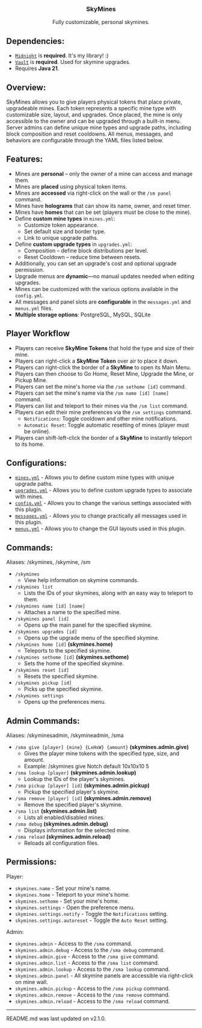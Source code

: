 <div align="center">
    <h3>SkyMines</h3>
    <p>Fully customizable, personal skymines.</p>
</div>

## Dependencies:
* [`Midnight`](https://github.com/ColinGrime/Midnight) is **required**. It's my library! :)
* [`Vault`](https://www.spigotmc.org/resources/vault.34315/) is **required**. Used for skymine upgrades.
* Requires **Java 21**.

## Overview:
SkyMines allows you to give players physical tokens that place private, upgradeable mines. 
Each token represents a specific mine type with customizable size, layout, and upgrades. 
Once placed, the mine is only accessible to the owner and can be upgraded through a built-in menu. 
Server admins can define unique mine types and upgrade paths, including block composition and reset cooldowns. 
All menus, messages, and behaviors are configurable through the YAML files listed below.

## Features:
* Mines are **personal** – only the owner of a mine can access and manage them.
* Mines are **placed** using physical token items.
* Mines are **accessed** via right-click on the wall or the `/sm panel` command.
* Mines have **holograms** that can show its name, owner, and reset timer.
* Mines have **homes** that can be set (players must be close to the mine).
* Define **custom mine types** in `mines.yml`:
  * Customize token appearance.
  * Set default size and border type.
  * Link to unique upgrade paths.
* Define **custom upgrade types** in `upgrades.yml`:
  * Composition – define block distributions per level.
  * Reset Cooldown – reduce time between resets.
* Additionally, you can set an upgrade's cost and optional upgrade permission.
* Upgrade menus are **dynamic**—no manual updates needed when editing upgrades.
* Mines can be customized with the various options available in the `config.yml`.
* All messages and panel slots are **configurable** in the `messages.yml` and `menus.yml` files.
* **Multiple storage options**: PostgreSQL, MySQL, SQLite

## Player Workflow
* Players can receive **SkyMine Tokens** that hold the type and size of their mine.
* Players can right-click a **SkyMine Token** over air to place it down.
* Players can right-click the border of a **SkyMine** to open its Main Menu.
* Players can then choose to Go Home, Reset Mine, Upgrade the Mine, or Pickup Mine.
* Players can set the mine's home via the `/sm sethome [id]` command.
* Players can set the mine's name via the `/sm name [id] [name]` command.
* Players can list and teleport to their mines via the `/sm list` command.
* Players can edit their mine preferences via the `/sm settings` command.
  * `Notifications`: Toggle cooldown and other mine notifications.
  * `Automatic Reset`: Toggle automatic resetting of mines (player must be online).
* Players can shift-left-click the border of a **SkyMine** to instantly teleport to its home.

## Configurations:
* [`mines.yml`](https://github.com/ColinGrime/SkyMines/blob/master/src/main/resources/mines.yml) - Allows you to define custom mine types with unique upgrade paths.
* [`upgrades.yml`](https://github.com/ColinGrime/SkyMines/blob/master/src/main/resources/upgrades.yml) - Allows you to define custom upgrade types to associate with mines.
* [`config.yml`](https://github.com/ColinGrime/SkyMines/blob/master/src/main/resources/config.yml) - Allows you to change the various settings associated with this plugin.
* [`messages.yml`](https://github.com/ColinGrime/SkyMines/blob/master/src/main/resources/messages.yml) - Allows you to change practically all messages used in this plugin.
* [`menus.yml`](https://github.com/ColinGrime/SkyMines/blob/master/src/main/resources/menus.yml) - Allows you to change the GUI layouts used in this plugin.

## Commands:
Aliases: /skymines, /skymine, /sm

* `/skymines`
  * View help information on skymine commands.
* `/skymines list`
  * Lists the IDs of your skymines, along with an easy way to teleport to them.
* `/skymines name [id] [name]`
  * Attaches a name to the specified mine.
* `/skymines panel [id]`
  * Opens up the main panel for the specified skymine.
* `/skymines upgrades [id]`
  * Opens up the upgrade menu of the specified skymine.
* `/skymines home [id]` **(skymines.home)**
  * Teleports to the specified skymine.
* `/skymines sethome [id]` **(skymines.sethome)**
  * Sets the home of the specified skymine.
* `/skymines reset [id]`
  * Resets the specified skymine.
* `/skymines pickup [id]`
  * Picks up the specified skymine.
* `/skymines settings`
  * Opens up the preferences menu.

## Admin Commands:
Aliases: /skyminesadmin, /skymineadmin, /sma

* `/sma give [player] {mine} {LxHxW} {amount}` **(skymines.admin.give)**
  * Gives the player mine tokens with the specified type, size, and amount.
  * Example: /skymines give Notch default 10x10x10 5
* `/sma lookup [player]` **(skymines.admin.lookup)**
  * Lookup the IDs of the player's skymines.
* `/sma pickup [player] [id]` **(skymines.admin.pickup)**
  * Pickup the specified player's skymine.
* `/sma remove [player] [id]` **(skymines.admin.remove)**
  * Remove the specified player's skymine.
* `/sma list` **(skymines.admin.list)**
  * Lists all enabled/disabled mines.
* `/sma debug` **(skymines.admin.debug)**
  * Displays information for the selected mine.
* `/sma reload` **(skymines.admin.reload)**
  * Reloads all configuration files.

## Permissions:
Player:
* `skymines.name` - Set your mine's name.
* `skymines.home` - Teleport to your mine's home.
* `skymines.sethome` - Set your mine's home.
* `skymines.settings` - Open the preference menu.
* `skymines.settings.notify` - Toggle the `Notifications` setting.
* `skymines.settings.autoreset` - Toggle the `Auto Reset` setting.

Admin:
* `skymines.admin` - Access to the `/sma` command.
* `skymines.admin.debug` - Access to the `/sma debug` command.
* `skymines.admin.give` - Access to the `/sma give` command.
* `skymines.admin.list` - Access to the `/sma list` command.
* `skymines.admin.lookup` - Access to the `/sma lookup` command.
* `skymines.admin.panel` - All skymine panels are accessible via right-click on mine wall.
* `skymines.admin.pickup` - Access to the `/sma pickup` command.
* `skymines.admin.remove` - Access to the `/sma remove` command.
* `skymines.admin.reload` - Access to the `/sma reload` command.

---

README.md was last updated on v2.1.0.
